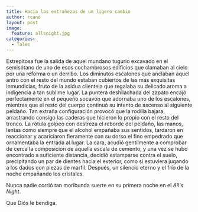 ```yaml
---
title: Hacia las extrañezas de un ligero cambio
author: rcano
layout: post
image:
  feature: allsnight.jpg
categories:
  - Tales
---
```


Estrepitosa fue la salida de aquel mundano tugurio excavado en el semisótano de
uno de esos cochambrosos edificios que clamaban al cielo por una reforma o un
derribo. Los diminutos escalones que anclaban aquel antro con el resto del mundo
estaban cubiertos de las más exquisitas inmundicias, fruto de la asidua
clientela que regalaba su delicado aroma a indigencia a tan sublime lugar. La
puntera deshilachada del zapato encajó perfectamente en el pequeño socavón que
adornaba uno de los escalones, mientras que el resto del cuerpo continuó su
intento de ascenso al siguiente peldaño. Tan extraña configuración provocó que
la rodilla bajara, arrastrando consigo las caderas que hicieron lo propio con el
resto del tronco. La rótula golpeo con destreza el reborde del peldaño, las
manos, lentas como siempre que el alcohol empañaba sus sentidos, tardaron en
reaccionar y acariciaron fieramente con su dorso el fino empedrado que
ornamentaba la entrada al lugar. La cara, acudió gentilmente a comprobar de
cerca la composición de aquella escala de cemento, y una vez se hubo encontrado
a suficiente distancia, decidió estamparse contra el suelo, precipitando un par
de dientes hacia el exterior, como si estuviera jugando a los dados con piezas
de marfil. Después, un silencio eterno y el frío de la noche empañando los
cristales.

Nunca nadie corrió tan moribunda suerte en su primera noche en el *All's Night*.

Que Diós le bendiga.
